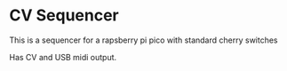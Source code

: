 # CV Sequencer

This is a sequencer for a rapsberry pi pico with standard cherry switches

Has CV and USB midi output.